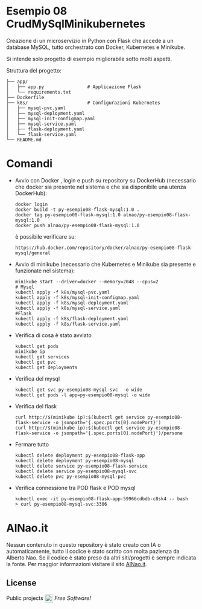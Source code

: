 # Esempio 08 CrudMySqlMinikubernetes
Creazione di un microservizio in Python con Flask che accede a un database MySQL, tutto orchestrato con Docker, Kubernetes e Minikube.


Si intende solo progetto di esempio migliorabile sotto molti aspetti.


Struttura del progetto:
```
├── app/                      
│   ├── app.py                # Applicazione Flask
│   └── requirements.txt      
├── Dockerfile                
├── k8s/                      # Configurazioni Kubernetes
│   ├── mysql-pvc.yaml        
│   ├── mysql-deployment.yaml
│   ├── mysql-init-configmap.yaml
│   ├── mysql-service.yaml
│   ├── flask-deployment.yaml
│   └── flask-service.yaml
└── README.md
```

# Comandi 
- Avvio con Docker , login e push su repository su DockerHub (necessario che docker sia presente nel sistema e che sia disponibile una utenza DockerHub):
    ```
    docker login
    docker build -t py-esempio08-flask-mysql:1.0 .
    docker tag py-esempio08-flask-mysql:1.0 alnao/py-esempio08-flask-mysql:1.0
    docker push alnao/py-esempio08-flask-mysql:1.0

    ```
    è possibile verificare su:
    ```
    https://hub.docker.com/repository/docker/alnao/py-esempio08-flask-mysql/general
    ```
- Avvio di minikube (necessario che Kubernetes e Minikube sia presente e funzionate nel sistema):
    ```
    minikube start --driver=docker --memory=2048 --cpus=2
    # Mysql
    kubectl apply -f k8s/mysql-pvc.yaml
    kubectl apply -f k8s/mysql-init-configmap.yaml
    kubectl apply -f k8s/mysql-deployment.yaml
    kubectl apply -f k8s/mysql-service.yaml
    #Flask
    kubectl apply -f k8s/flask-deployment.yaml
    kubectl apply -f k8s/flask-service.yaml
    ```
- Verifica di cosa è stato avviato
    ```
    kubectl get pods
    minikube ip
    kubectl get services
    kubectl get pvc
    kubectl get deployments
    ```
- Verifica del mysql
    ```
    kubectl get svc py-esempio08-mysql-svc  -o wide
    kubectl get pods -l app=py-esempio08-mysql -o wide
    ```
- Verifica del flask
    ```
    curl http://$(minikube ip):$(kubectl get service py-esempio08-flask-service -o jsonpath='{.spec.ports[0].nodePort}')
    curl http://$(minikube ip):$(kubectl get service py-esempio08-flask-service -o jsonpath='{.spec.ports[0].nodePort}')/persone
    ```   
- Fermare tutto
    ```
    kubectl delete deployment py-esempio08-flask-app
	kubectl delete deployment py-esempio08-mysql
	kubectl delete service py-esempio08-flask-service
    kubectl delete service py-esempio08-mysql-svc
    kubectl delete pvc py-esempio08-mysql-pvc    
    ```

- Verifica connessione tra POD flask e POD mysql
    ```
    kubectl exec -it py-esempio08-flask-app-59966cdbdb-c8sk4 -- bash
    > curl py-esempio08-mysql-svc:3306
    ```


# AlNao.it
Nessun contenuto in questo repository è stato creato con IA o automaticamente, tutto il codice è stato scritto con molta pazienza da Alberto Nao. Se il codice è stato preso da altri siti/progetti è sempre indicata la fonte. Per maggior informazioni visitare il sito [AlNao.it](https://www.alnao.it/).

## License
Public projects 
<a href="https://it.wikipedia.org/wiki/GNU_General_Public_License"  valign="middle"><img src="https://img.shields.io/badge/License-GNU-blue" style="height:22px;"  valign="middle"></a> 
*Free Software!*